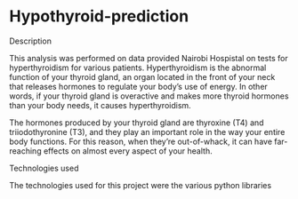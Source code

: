 # Hypothyroid-prediction

Description

This analysis was performed on data provided Nairobi Hospistal on tests for hyperthyroidism for various patients.
Hyperthyroidism is the abnormal function of your thyroid gland, an organ located in the front of your neck that releases hormones to regulate your body’s use of energy. In other words, if your thyroid gland is overactive and makes more thyroid hormones than your body needs, it causes hyperthyroidism.

The hormones produced by your thyroid gland are thyroxine (T4) and triiodothyronine (T3), and they play an important role in the way your entire body functions. For this reason, when they’re out-of-whack, it can have far-reaching effects on almost every aspect of your health.


Technologies used

The technologies used for this project were the various python libraries




